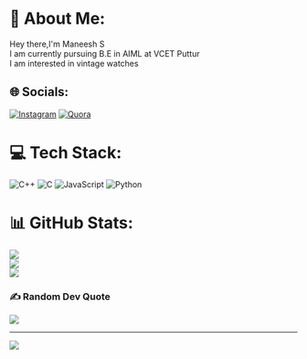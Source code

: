 # 💫 About Me:
Hey there,I'm Maneesh S<br>I am currently pursuing B.E in AIML at VCET Puttur<br>I am interested  in vintage watches<br>


## 🌐 Socials:
[![Instagram](https://img.shields.io/badge/Instagram-%23E4405F.svg?logo=Instagram&logoColor=white)](https://instagram.com/the_collectors_taste) [![Quora](https://img.shields.io/badge/Quora-%23B92B27.svg?logo=Quora&logoColor=white)](https://quora.com/profile/maneesh6829) 

# 💻 Tech Stack:
![C++](https://img.shields.io/badge/c++-%2300599C.svg?style=for-the-badge&logo=c%2B%2B&logoColor=white) ![C](https://img.shields.io/badge/c-%2300599C.svg?style=for-the-badge&logo=c&logoColor=white) ![JavaScript](https://img.shields.io/badge/javascript-%23323330.svg?style=for-the-badge&logo=javascript&logoColor=%23F7DF1E) ![Python](https://img.shields.io/badge/python-3670A0?style=for-the-badge&logo=python&logoColor=ffdd54)
# 📊 GitHub Stats:
![](https://github-readme-stats.vercel.app/api?username=maneesh6829&theme=dark&hide_border=false&include_all_commits=false&count_private=false)<br/>
![](https://github-readme-streak-stats.herokuapp.com/?user=maneesh6829&theme=dark&hide_border=false)<br/>
![](https://github-readme-stats.vercel.app/api/top-langs/?username=maneesh6829&theme=dark&hide_border=false&include_all_commits=false&count_private=false&layout=compact)

### ✍️ Random Dev Quote
![](https://quotes-github-readme.vercel.app/api?type=vetical&theme=radical)

---
[![](https://visitcount.itsvg.in/api?id=maneesh6829&icon=0&color=0)](https://visitcount.itsvg.in)

<!-- Proudly created with GPRM ( https://gprm.itsvg.in ) -->
